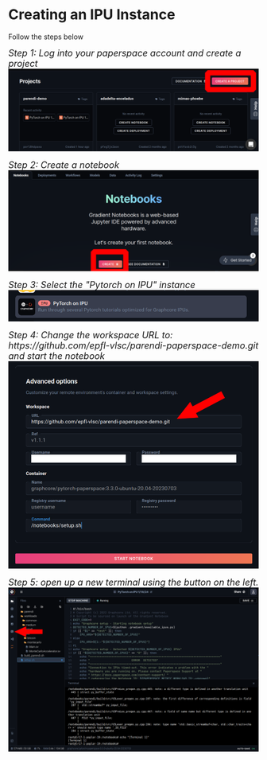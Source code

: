 # Creating an IPU Instance

Follow the steps below

<p>
    <em><font size="+1">Step 1: Log into your paperspace account and create a project</font></em>
    <img src="docs/step_1.png">
</p>
<br\>

<p>
    <em><font size="+1">Step 2: Create a notebook</font></em>
    <img src="docs/step_2.png">
</p>

<p>
    <em><font size="+1">Step 3: Select the "Pytorch on IPU" instance</font></em>
    <img src="docs/step_3.png">
</p>
<br\>

<p>
    <em><font size="+1">Step 4: Change the workspace URL to:
    <br/>https://github.com/epfl-vlsc/parendi-paperspace-demo.git<br/>
    and start the notebook</font></em>
    <img src="docs/step_4.png">
</p>
<br\>

<p>
    <em><font size="+1">Step 5: open up a new terminal using the button on the left.</font></em>
    <img src="docs/step_5.png">
</p>
